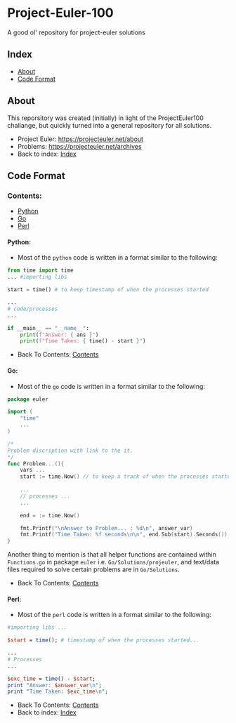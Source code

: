 # Project-Euler-100 
A good ol' repository for project-euler solutions

## Index
  - [About](#about)
  - [Code Format](#code-format)

## About
This reporsitory was created (initially) in light of the ProjectEuler100 challange, but quickly turned into a general repository for all solutions.
* Project Euler: https://projecteuler.net/about
* Problems: https://projecteuler.net/archives
* Back to index: [Index](#index)


## Code Format

### Contents:
  - [Python](#python)
  - [Go](#go)
  - [Perl](#perl)

#### Python:
* Most of the `python` code is written in a format similar to the following:
```py
from time import time
... #importing libs

start = time() # to keep timestamp of when the processes started

...
# code/processes
...

if __main__ == "__name__":
    print(f"Answer: { ans }")
    print(f"Time Taken: { time() - start }")
```

* Back To Contents: [Contents](#contents)

#### Go:
* Most of the `go` code is written in a format similar to the following:
```go
package euler

import (
    "time"
    ...
)

/*
Problem discription with link to the it.
*/
func Problem...(){
    vars ...
    start := time.Now() // to keep a track of when the processes started
    
    ...
    // processes ...
    ...

    end = := time.Now()

    fmt.Printf("\nAnswer to Problem... : %d\n", answer_var)
    fmt.Printf("Time Taken: %f seconds\n\n", end.Sub(start).Seconds())
}
```
Another thing to mention is that all helper functions are contained within `Functions.go` in package `euler` i.e. `Go/Solutions/projeuler`, and text/data files required to solve certain problems are in `Go/Solutions`.

* Back To Contents: [Contents](#contents)

#### Perl:
* Most of the `perl` code is written in a format similar to the following:
```perl
#importing libs ...

$start = time(); # timestamp of when the processes started...

...
# Processes
...

$exc_time = time() - $start;
print "Answer: $answer_var\n";
print "Time Taken: $exc_time\n";
```
* Back To Contents: [Contents](#contents)
* Back to index: [Index](#index)